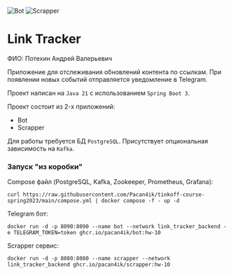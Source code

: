![Bot](https://github.com/Pacan4ik/tinkoff-course-spring2023/actions/workflows/bot.yml/badge.svg)
![Scrapper](https://github.com/Pacan4ik/tinkoff-course-spring2023/actions/workflows/scrapper.yml/badge.svg)

# Link Tracker

ФИО: Потехин Андрей Валерьевич

Приложение для отслеживания обновлений контента по ссылкам.
При появлении новых событий отправляется уведомление в Telegram.

Проект написан на `Java 21` с использованием `Spring Boot 3`.

Проект состоит из 2-х приложений:
* Bot
* Scrapper

Для работы требуется БД `PostgreSQL`. Присутствует опциональная зависимость на `Kafka`.

### Запуск "из коробки"
Compose файл (PostgreSQL, Kafka, Zookeeper, Prometheus, Grafana):
``` shell
curl https://raw.githubusercontent.com/Pacan4ik/tinkoff-course-spring2023/main/compose.yml | docker compose -f - up -d 
```
Telegram бот:
``` shell
docker run -d -p 8090:8090 --name bot --network link_tracker_backend -e TELEGRAM_TOKEN=token ghcr.io/pacan4ik/bot:hw-10
```
Scrapper сервис:
``` shell
docker run -d -p 8080:8080 --name scrapper --network link_tracker_backend ghcr.io/pacan4ik/scrapper:hw-10
```

